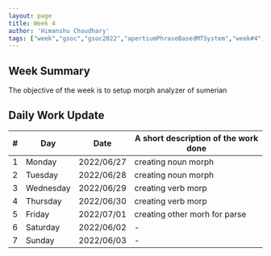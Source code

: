 ```yaml
---
layout: page
title: Week 4
author: 'Himanshu Choudhary'
tags: ["week","gsoc","gsoc2022","apertiumPhraseBasedMTSystem","week#4","eval#1"]
---
```


## Week Summary

The objective of the week is to setup morph analyzer of sumerian

## Daily Work Update

|\#|Day|Date|A short description of the work done|  
|---	|---	|---	|---	|  
|1   	| Monday 	|   	2022/06/27	| creating noun morph |  
|2   	| Tuesday  	|   2022/06/28	| creating noun morph	|  
|3   	| Wednesday |  2022/06/29 	| creating verb morp  |  
|4   	| Thursday  |   2022/06/30	| creating verb morp |  
|5   	| Friday  	|   2022/07/01	| creating other morh for parse |  
|6   	| Saturday  |  2022/06/02	| - |  
|7   	| Sunday  	|   2022/06/03	| - |  


